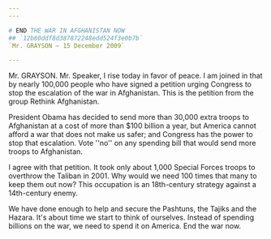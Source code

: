 ```yaml
---
---

# END THE WAR IN AFGHANISTAN NOW
## `12b80ddf8d387872248edd524f3e0b7b`
`Mr. GRAYSON — 15 December 2009`

---
```



Mr. GRAYSON. Mr. Speaker, I rise today in favor of peace. I am joined 
in that by nearly 100,000 people who have signed a petition urging 
Congress to stop the escalation of the war in Afghanistan. This is the 
petition from the group Rethink Afghanistan.

President Obama has decided to send more than 30,000 extra troops to 
Afghanistan at a cost of more than $100 billion a year, but America 
cannot afford a war that does not make us safer; and Congress has the 
power to stop that escalation. Vote ''no'' on any spending bill that 
would send more troops to Afghanistan.

I agree with that petition. It took only about 1,000 Special Forces 
troops to overthrow the Taliban in 2001. Why would we need 100 times 
that many to keep them out now? This occupation is an 18th-century 
strategy against a 14th-century enemy.

We have done enough to help and secure the Pashtuns, the Tajiks and 
the Hazara. It's about time we start to think of ourselves. Instead of 
spending billions on the war, we need to spend it on America. End the 
war now.
